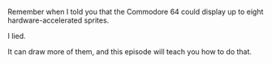 Remember when I told you that the Commodore 64 could display up to eight hardware-accelerated sprites.

I lied.

It can draw more of them, and this episode will teach you how to do that.